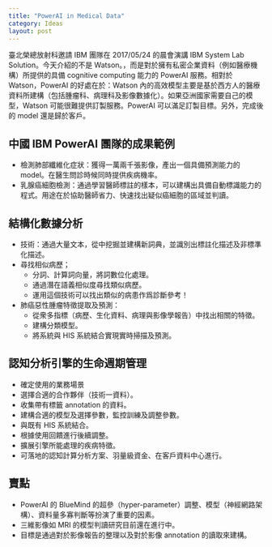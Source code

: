 ```yaml
---
title: "PowerAI in Medical Data"
category: Ideas
layout: post
---
```


臺北榮總放射科邀請 IBM 團隊在 2017/05/24 的晨會演講 IBM System Lab Solution。今天介紹的不是 Watson。，而是對於擁有私密企業資料（例如醫療機構）所提供的具備 cognitive computing 能力的 PowerAI 服務。相對於 Watson，PowerAI 的好處在於：Watson 內的高效模型主要是基於西方人的醫療資料所建構（包括腫瘤科、病理科及影像數據化）。如果亞洲國家需要自己的模型，Watson 可能很難提供訂製服務。PowerAI 可以滿足訂製目標。另外，完成後的 model 還是歸於客戶。

## 中國 IBM PowerAI 團隊的成果範例

- 檢測肺部纖維化症狀：獲得一萬兩千張影像，產出一個具備預測能力的 model。在醫生問診時候同時提供疾病機率。
- 乳腺癌細胞檢測：通過學習醫師標註的樣本，可以建構出具備自動標識能力的程式。用途在於協助醫師省力、快速找出疑似癌細胞的區域並判讀。

## 結構化數據分析

- 技術：通過大量文本，從中挖掘並建構新詞典，並識別出標註化描述及非標準化描述。
- 尋找相似病歷；
  - 分詞、計算詞向量，將詞數位化處理。
  - 通過潛在語義相似度尋找類似病歷。
  - 運用這個技術可以找出類似的病患作爲診斷參考！
- 肺癌惡性腫瘤特徵提取及預測：
  - 從衆多指標（病歷、生化資料、病理與影像學報告）中找出相關的特徵。
  - 建構分類模型。
  - 將系統與 HIS 系統結合實現實時掃描及預測。

## 認知分析引擎的生命週期管理

- 確定使用的業務場景
- 選擇合適的合作夥伴（技術一資料）。
- 收集帶有標籤 annotation 的資料。
- 建構合適的模型及選擇參數，監控訓練及調整參數。
- 與既有 HIS 系統結合。
- 根據使用回饋進行後續調整。
- 擴展引擎所能處理的疾病特徵。
- 可落地的認知計算分析方案、羽量級資金、在客戶資料中心進行。

## 賣點

- PowerAI 的 BlueMind 的超參（hyper-parameter）調整、模型（神經網路架構）、資料量多寡判斷等扮演了重要的因素。
- 三維影像如 MRI 的模型判讀研究目前還在進行中。
- 目標是通過對於影像報告的整理以及對於影像 annotation 的讀取來建構。
